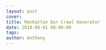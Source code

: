 ```yaml
---
layout: post
cover:
title: Manhattan Bar Crawl Generator
date: 2018-06-01 08:00:00
tags:
author: Anthony
---
```

